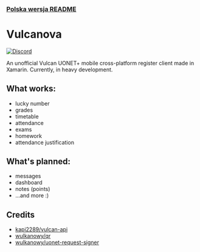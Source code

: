 ### [Polska wersja README](README.md)

# Vulcanova
[![Discord](https://discord.com/api/guilds/951860775503421460/widget.png?style=shield)](https://discord.gg/GaCQknqRjT)

An unofficial Vulcan UONET+ mobile cross-platform register client made in Xamarin. Currently, in heavy development.

## What works:
- lucky number
- grades
- timetable
- attendance
- exams
- homework
- attendance justification

## What's planned:
- messages 
- dashboard
- notes (points)
- …and more :)

## Credits
* [kapi2289/vulcan-api](https://github.com/kapi2289/vulcan-api/)
* [wulkanowy/qr](https://github.com/wulkanowy/qr)
* [wulkanowy/uonet-request-signer](https://github.com/wulkanowy/uonet-request-signer)
